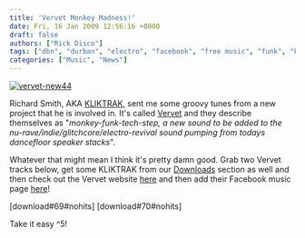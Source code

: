```yaml
---
title: 'Vervet Monkey Madness!'
date: Fri, 16 Jan 2009 12:56:16 +0000
draft: false
authors: ["Rick Disco"]
tags: ["dbn", "durban", "electro", "facebook", "free music", "funk", "kliktrak", "richard smith", "vervet"]
categories: ["Music", "News"]
---
```


[![vervet-new44](/wp-content/uploads/2009/01/vervet-new44-300x87.jpg "vervet-new44")](/wp-content/uploads/2009/01/vervet-new44.jpg)

Richard Smith, AKA [KLIKTRAK](/artists/kliktrak "KLIKTRAK"), sent me some groovy tunes from a new project that he is involved in. It's called [Vervet](http://www.vervet.tv/ "Vervet.TV") and they describe themselves as "_monkey-funk-tech-step, a new sound to be added to the nu-rave/indie/glitchcore/electro-revival sound pumping from todays dancefloor speaker stacks_".

Whatever that might mean I think it's pretty damn good. Grab two Vervet tracks below, get some KLIKTRAK from our [Downloads](/downloads "electrotrash Downloads") section as well and then check out the Vervet website [here](http://www.vervet.tv/ "Vervet.TV") and then add their Facebook music page [here](http://www.facebook.com/pages/Vervet/25643810825 "Vervet Facebook Page")!

\[download#69#nohits\] \[download#70#nohits\]

Take it easy ^5!